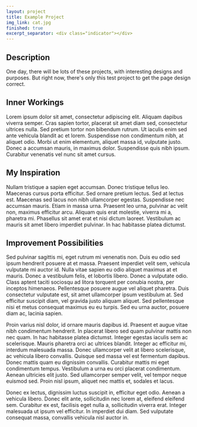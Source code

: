 ```yaml
---
layout: project
title: Example Project
img_link: cat.jpg
finished: true
excerpt_separator: <div class="indicator"></div>
---
```

## Description
One day, there will be lots of these projects, with interesting designs and purposes. But right now, there's only this test project to get the page design correct.

## Inner Workings
Lorem ipsum dolor sit amet, consectetur adipiscing elit. Aliquam dapibus viverra semper. Cras sapien tortor, placerat sit amet diam sed, consectetur ultrices nulla. Sed pretium tortor non bibendum rutrum. Ut iaculis enim sed ante vehicula blandit ac et lorem. Suspendisse non condimentum nibh, at aliquet odio. Morbi ut enim elementum, aliquet massa id, vulputate justo. Donec a accumsan mauris, in maximus dolor. Suspendisse quis nibh ipsum. Curabitur venenatis vel nunc sit amet cursus.

<div class="indicator"></div>

## My Inspiration
Nullam tristique a sapien eget accumsan. Donec tristique tellus leo. Maecenas cursus porta efficitur. Sed ornare pretium lectus. Sed at lectus est. Maecenas sed lacus non nibh ullamcorper egestas. Suspendisse nec accumsan mauris. Etiam in massa urna. Praesent leo urna, pulvinar ac velit non, maximus efficitur arcu. Aliquam quis erat molestie, viverra mi a, pharetra mi. Phasellus sit amet erat et nisi dictum laoreet. Vestibulum ac mauris sit amet libero imperdiet pulvinar. In hac habitasse platea dictumst.

## Improvement Possibilities  
Sed pulvinar sagittis mi, eget rutrum mi venenatis non. Duis eu odio sed ipsum hendrerit posuere at et massa. Praesent imperdiet velit sem, vehicula vulputate mi auctor id. Nulla vitae sapien eu odio aliquet maximus at et mauris. Donec a vestibulum felis, et lobortis libero. Donec a vulputate odio. Class aptent taciti sociosqu ad litora torquent per conubia nostra, per inceptos himenaeos. Pellentesque posuere augue vel aliquet pharetra. Duis consectetur vulputate est, sit amet ullamcorper ipsum vestibulum at. Sed efficitur suscipit diam, vel gravida justo aliquam aliquet. Sed pellentesque nisi et metus consequat maximus eu eu turpis. Sed eu urna auctor, posuere diam ac, lacinia sapien.

Proin varius nisl dolor, id ornare mauris dapibus id. Praesent et augue vitae nibh condimentum hendrerit. In placerat libero sed quam pulvinar mattis non nec quam. In hac habitasse platea dictumst. Integer egestas iaculis sem ac scelerisque. Mauris pharetra orci ac ultrices blandit. Integer ac efficitur mi, interdum malesuada massa. Donec ullamcorper velit at libero scelerisque, ac vehicula libero convallis. Quisque sed massa vel est fermentum dapibus. Donec mattis quam eu dignissim convallis. Curabitur mattis mi eget condimentum tempus. Vestibulum a urna eu orci placerat condimentum. Aenean ultricies elit justo. Sed ullamcorper semper velit, vel tempor neque euismod sed. Proin nisl ipsum, aliquet nec mattis et, sodales et lacus.

Donec ex lectus, dignissim luctus suscipit in, efficitur eget odio. Aenean a vehicula libero. Donec elit ante, sollicitudin nec lorem at, eleifend eleifend sem. Curabitur ex est, facilisis eget nulla a, sollicitudin viverra erat. Integer malesuada ut ipsum vel efficitur. In imperdiet dui diam. Sed vulputate consequat massa, convallis vehicula nisl auctor in.